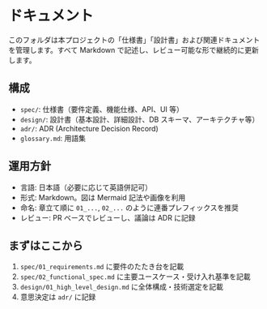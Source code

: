 # ドキュメント

このフォルダは本プロジェクトの「仕様書」「設計書」および関連ドキュメントを管理します。すべて Markdown で記述し、レビュー可能な形で継続的に更新します。

## 構成

- `spec/`: 仕様書（要件定義、機能仕様、API、UI 等）
- `design/`: 設計書（基本設計、詳細設計、DB スキーマ、アーキテクチャ等）
- `adr/`: ADR (Architecture Decision Record)
- `glossary.md`: 用語集

## 運用方針

- 言語: 日本語（必要に応じて英語併記可）
- 形式: Markdown。図は Mermaid 記法や画像を利用
- 命名: 章立て順に `01_...`, `02_...` のように連番プレフィックスを推奨
- レビュー: PR ベースでレビューし、議論は ADR に記録

## まずはここから

1. `spec/01_requirements.md` に要件のたたき台を記載
2. `spec/02_functional_spec.md` に主要ユースケース・受け入れ基準を記載
3. `design/01_high_level_design.md` に全体構成・技術選定を記載
4. 意思決定は `adr/` に記録

